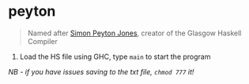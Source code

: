 peyton
======

>Named after [Simon Peyton Jones](http://en.wikipedia.org/wiki/Simon_Peyton_Jones), creator of the Glasgow Haskell Compiler

1. Load the HS file using GHC, type `main` to start the program

*NB - if you have issues saving to the txt file, `chmod 777` it!*
